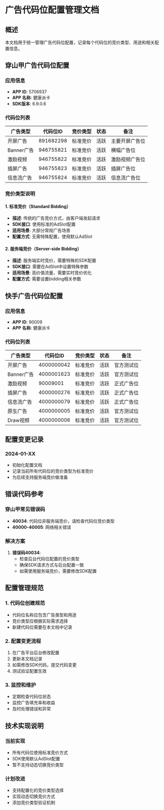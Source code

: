 # 广告代码位配置管理文档

## 概述
本文档用于统一管理广告代码位配置，记录每个代码位的竞价类型、用途和相关配置信息。

## 穿山甲广告代码位配置

### 应用信息
- **APP ID**: 5706937
- **APP 名称**: 健康派卡
- **SDK版本**: 6.9.0.6

### 代码位列表

| 广告类型 | 代码位ID | 竞价类型 | 状态 | 备注 |
|---------|----------|----------|------|------|
| 开屏广告 | 891682298 | 标准竞价 | 活跃 | 主要开屏广告位 |
| Banner广告 | 946755821 | 标准竞价 | 活跃 | 横幅广告位 |
| 激励视频 | 946755822 | 标准竞价 | 活跃 | 激励视频广告位 |
| 插屏广告 | 946755823 | 标准竞价 | 活跃 | 插屏广告位 |
| 信息流广告 | 946755824 | 标准竞价 | 活跃 | 信息流广告位 |

### 竞价类型说明

#### 1. 标准竞价（Standard Bidding）
- **描述**: 传统的广告竞价方式，由客户端发起请求
- **SDK接口**: 使用标准的AdSlot配置
- **适用场景**: 大部分常规广告场景
- **配置方式**: 无需特殊配置，使用默认AdSlot

#### 2. 服务端竞价（Server-side Bidding）
- **描述**: 服务端实时竞价，需要特殊的SDK配置
- **SDK接口**: 需要在AdSlot中设置特殊参数
- **适用场景**: 高价值流量，需要实时竞价优化
- **配置方式**: 需要设置bidding相关参数

## 快手广告代码位配置

### 应用信息
- **APP ID**: 90009
- **APP 名称**: 健康派卡

### 代码位列表

| 广告类型 | 代码位ID | 竞价类型 | 状态 | 备注 |
|---------|----------|----------|------|------|
| 开屏广告 | 4000000042 | 标准竞价 | 活跃 | 官方测试位 |
| Banner广告 | 4000001623 | 标准竞价 | 活跃 | 官方测试位 |
| 激励视频 | 90009001 | 标准竞价 | 活跃 | 正式广告位 |
| 插屏广告 | 4000000276 | 标准竞价 | 活跃 | 正式广告位 |
| 信息流广告 | 4000000079 | 标准竞价 | 活跃 | 正式广告位 |
| 原生广告 | 4000000005 | 标准竞价 | 活跃 | 官方测试位 |
| Draw视频 | 4000000006 | 标准竞价 | 活跃 | 官方测试位 |

## 配置变更记录

### 2024-01-XX
- 初始化配置文档
- 记录当前所有代码位的竞价类型为标准竞价
- 为后续支持服务端竞价做准备

## 错误代码参考

### 穿山甲常见错误码
- **40034**: 代码位非服务端竞价，请检查代码位竞价类型
- **40000-40005**: 网络相关错误

### 解决方案
1. **错误码40034**: 
   - 检查后台代码位配置的竞价类型
   - 确保SDK请求方式与后台配置一致
   - 如需使用服务端竞价，需要修改SDK配置

## 配置管理规范

### 1. 代码位创建规范
- 代码位名称应包含广告类型和用途
- 竞价类型应根据实际需求选择
- 新建代码位需要在本文档中记录

### 2. 配置变更流程
1. 在广告平台后台修改配置
2. 更新本文档记录
3. 如需修改SDK代码，提交代码变更
4. 测试验证配置生效

### 3. 监控和维护
- 定期检查代码位状态
- 监控广告填充率和收益
- 及时处理错误和异常

## 技术实现说明

### 当前实现
- 所有代码位使用标准竞价方式
- SDK使用默认AdSlot配置
- 暂不支持动态切换竞价类型

### 计划改进
- 支持配置化的竞价类型选择
- 实现动态切换竞价方式
- 添加竞价类型验证机制
